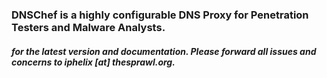 ### DNSChef is a highly configurable DNS Proxy for Penetration Testers and Malware Analysts.
##### for the latest version and documentation. Please forward all issues and concerns to iphelix [at] thesprawl.org.
